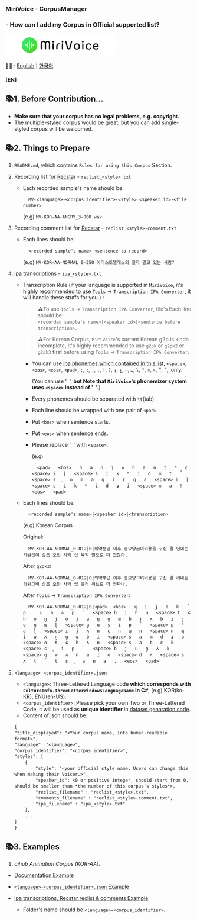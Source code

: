 ### MiriVoice - CorpusManager 
### - How can I add my Corpus in Official supported list?
[<img src="Misc\title.png" height="57"/>](https://github.com/EX3exp/MiriVoice)

📜🧐 :
[English](contribute-corpus.md) | [한국어](readme/contribute-corpus-ko.md)
#### [EN]

## 📚1. Before Contribution...
- **Make sure that your corpus has no legal problems, e.g. copyright.**
- The multiple-styled corpus would be great, but you can add single-styled corpus will be welcomed.

## 📚2. Things to Prepare
1. `README.md`, which contains `Rules for using this Corpus` Section.
2. Recording list for [Recstar](https://github.com/sdercolin/recstar) - `reclist_<style>.txt`
    - Each recorded sample's name should be:

            MV-<language>-<corpus_identifier>-<style>_<speaker_id>-<file number>

        (e.g) `MV-KOR-AA-ANGRY_3-000.wav`

3. Recording comment list for [Recstar](https://github.com/sdercolin/recstar) - `reclist_<style>-comment.txt`
    - Each lines should be:

            <recorded sample's name> <sentence to record>

        (e.g) `MV-KOR-AA-NORMAL_0-350 아리스토텔레스의 철자 알고 있는 사람?`

4. ipa transcriptions - `ipa_<style>.txt`
    - Transcription Rule (if your language is supported in `MiriVoice`, it's highly recommended to use `Tools` -> `Transcription IPA Converter`, it will handle these stuffs for you.) : <br>

        > ⚠️To use `Tools` -> `Transcription IPA Converter`, file's Each line should be: <br>
        > ```<recorded sample's name>|<speaker id>|<sentence before transcription>.```

        > ⚠️For Korean Corpus, `MiriVoice`'s current Korean g2p is kinda incomplete, It's highly recommended to use `g2pk` or `g2pk2` or `g2pk3` first before using  `Tools` -> `Transcription IPA Converter`. 
        - You can use [ipa phonemes which contained in this list](https://github.com/AdamSteffanick/ipa-data/blob/master/guid-o-matic/ipa-data/ipa-data.csv), `<space>`, `<bos>`, `<eos>`, `<pad>`, `;`, `:`, `,`, `.`, `!`, `?`, `¡`, `¿`, `—`, `…`, `\`, `"`, `«`, `»`, `“`, `”`,` `only.
        
            (You can use '` `', **but Note that `MiriVoice`'s phonemizer system uses `<space>` instead of '` `'.**)
        - Every phonemes should be separated with `\t`(tab).
        - Each line should be wrapped with one pair of `<pad>`.
        - Put `<bos>` when sentence starts.
        - Put `<eos>` when sentence ends.
        - Please replace '` `' with `<space>`.


            (e.g) 
            
                <pad>	<bos>	h	a	n	j	ʌ	h	a	n	t	ʰ	ɛ	<space>	i	ɭ	<space>	s	i	k	ʰ	i	d	ɯ	t	̚	<space>	s	͈	o	m	a	ŋ	i	ɛ	g	ɛ	<space>	i	ɭ	<space>	s	i	k	ʰ	i	d	ʑ	i	<space>	m	a	!	<eos>	<pad>
    - Each lines should be:

            <recorded sample's name>|<speaker id>|<transcription>

        (e.g) Korean Corpus

        Original:

            MV-KOR-AA-NORMAL_0-012|0|의약분업 이후 총요양급여비용을 구십 팔 년에는 의원급이 삼조 오천 사백 십 육억 원으로 더 썼잖아.


        After `g2pk3`:

            MV-KOR-AA-NORMAL_0-012|0|의약뿌넙 이후 총요양그벼비용을 구십 팔 려네는 의원그비 삼조 오천 사백 씹 유걱 워느로 더 썯짜나.

        After `Tools` -> `Transcription IPA Converter`:

            MV-KOR-AA-NORMAL_0-012|0|<pad>	<bos>	ɰ	i	j	a	k	̚	p	͈	u	n	ʌ	p	̚	<space>	b	i	h	u	<space>	t	ɕ	h	o	ŋ	j	o	j	a	ŋ	g	ɯ	b	j	ʌ	b	i	j	o	ŋ	ɯ	ɭ	<space>	g	u	s	i	p	̚	<space>	p	ʰ	a	ɭ	<space>	ɾ	j	ʌ	n	ɛ	n	ɯ	n	<space>	n	ɰ	i	w	ʌ	ŋ	g	ɯ	b	i	<space>	s	a	m	d	ʑ	o	<space>	o	t	ɕ	h	ʌ	n	<space>	s	a	b	ɛ	k	̚	<space>	s	͈	i	p	̚	<space>	b	j	u	g	ʌ	k	̚	<space>	g	w	ʌ	n	ɯ	ɾ	o	<space>	d	ʌ	<space>	s	͈	ʌ	t	̚	t	s	͈	a	n	a	.	<eos>	<pad>

5. `<language>-<corpus_identifier>.json`
    - `<language>`: Three-Lettered Language code **which corresponds with `CultureInfo.ThreeLetterWindowsLanguageName` in C#**, (e.g) KOR(ko-KR), ENU(en-US). 
    - `<corpus_identifier>`: Please pick your own Two or Three-Lettered Code, it will be used as **unique identifier** in [dataset genaration code](utils/pack_dataset.py).
    - Content of json should be:
    ```
    {
    "title_displayed": "<Your corpus name, into human-readable format>",
    "language": "<language>", 
    "corpus_identifier": "<corpus_identifier>",
    "styles": [
        {
            "style": "<your official style name. Users can change this when making their Voicer.>",
            "speaker_id": <0 or positive integer, should start from 0, should be smaller than *the number of this corpus's styles*>,
            "reclist_filename" : "reclist_<style>.txt",
            "comments_filename" : "reclist_<style>-comment.txt",
            "ipa_filename" : "ipa_<style>.txt"
        },
        ...
    ] 
    }
    ```
## 📚3. Examples
1. *aihub Animation Corpus (KOR-AA)*.
- [Documentation Example](docs/ko-KR/aihub%20Animation%20Corpus/README.md)
     
- [`<language>-<corpus_identifier>.json` Example](https://github.com/EX3exp/MiriVoiceSupport-CorpusManager/blob/main/datas/KOR-AA.json)
     

- [ipa transcriptions, Recstar reclist & comments Example](https://github.com/EX3exp/MiriVoiceSupport-CorpusManager/blob/main/datas/KOR-AA)
    - Folder's name should be `<language>-<corpus_identifier>`.
    
